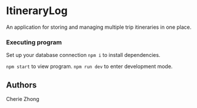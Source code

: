 # ItineraryLog

An application for storing and managing multiple trip itineraries in one place. 


### Executing program
Set up your database connection
`npm i` to install dependencies.

`npm start` to view program. 
`npm run dev` to enter development mode.

## Authors
Cherie Zhong
